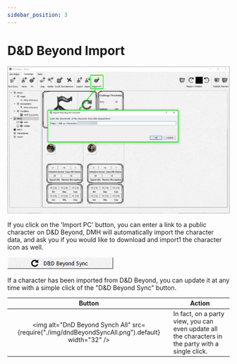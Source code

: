 ```yaml
---
sidebar_position: 3
---
```


# D&D Beyond Import

![Character Import](./img/characterImport.png)

If you click on the ‘Import PC' button, you can enter a link to a public character on D&D Beyond, DMH will automatically import the character data, and ask you if you would like to download and import1 the character icon as well.

![DnD Beyond Synch One](./img/dndBeyondSyncOne.png)

If a character has been imported from D&D Beyond, you can update it at any time with a simple click of the "D&D Beyond Sync" button.

<!-- markdownlint-disable MD033 Exception to Rule MD033 needed for setting explicit width -->
|                                              Button                                               | Action                                                                                             |
| :-----------------------------------------------------------------------------------------------: | -------------------------------------------------------------------------------------------------- |
| <img alt="DnD Beyond Synch All" src={require("./img/dndBeyondSyncAll.png").default} width="32" /> | In fact, on a party view, you can even update all the characters in the party with a single click. |
<!-- markdownlint-enable MD033 -->

